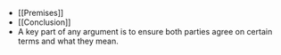 - [[Premises]]
- [[Conclusion]]
- A key part of any argument is to ensure both parties agree on certain terms and what they mean.